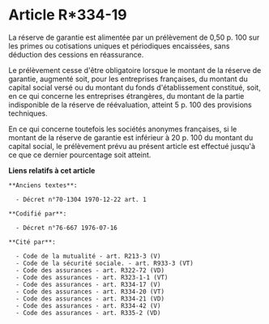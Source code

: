 # Article R*334-19

La réserve de garantie est alimentée par un prélèvement de 0,50 p. 100 sur les primes ou cotisations uniques et périodiques
encaissées, sans déduction des cessions en réassurance.

Le prélèvement cesse d'être obligatoire lorsque le montant de la réserve de garantie, augmenté soit, pour les entreprises
françaises, du montant du capital social versé ou du montant du fonds d'établissement constitué, soit, en ce qui concerne les
entreprises étrangères, du montant de la partie indisponible de la réserve de réévaluation, atteint 5 p. 100 des provisions
techniques.

En ce qui concerne toutefois les sociétés anonymes françaises, si le montant de la réserve de garantie est inférieur à 20 p.
100 du montant du capital social, le prélèvement prévu au présent article est effectué jusqu'à ce que ce dernier pourcentage
soit atteint.

**Liens relatifs à cet article**

	**Anciens textes**:

	  - Décret n°70-1304 1970-12-22 art. 1

	**Codifié par**:

	  - Décret n°76-667 1976-07-16

	**Cité par**:

	  - Code de la mutualité - art. R213-3 (V)
	  - Code de la sécurité sociale. - art. R933-3 (VT)
	  - Code des assurances - art. R322-72 (VD)
	  - Code des assurances - art. R323-1-1 (VT)
	  - Code des assurances - art. R334-17 (V)
	  - Code des assurances - art. R334-20 (VT)
	  - Code des assurances - art. R334-21 (VD)
	  - Code des assurances - art. R334-42 (V)
	  - Code des assurances - art. R335-2 (VD)
